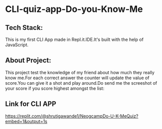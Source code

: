 # CLI-quiz-app-Do-you-Know-Me
## Tech Stack:
This is my first CLI App made in Repl.it.IDE.It's built with the help of JavaScript.
## About Project:
This project test the knowledge of my friend about how much they really know me.For each correct answer the counter will update the value of score.You can give it a shot and play around.Do send me the screeshot of your score if you score highest amongst the list:
## Link for CLI APP
https://replit.com/@shrutigawande1/NeogcampDo-U-K-MeQuiz?embed=1&output=1s
